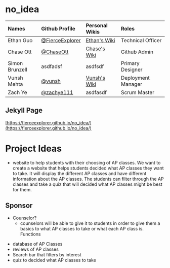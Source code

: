# no_idea 
| Names | Github Profile | Personal Wikis | Roles | 
| :--- | :--- | :--- | :--- | 
| Ethan Guo  | [@FierceExplorer](https://github.com/FierceExplorer) | [Ethan's Wiki](https://github.com/FierceExplorer/no_idea/wiki/Ethan-Guo-Personal-Wiki) | Technical Officer |
| Chase Ott | [@ChaseOtt](https://github.com/ChaseOtt)| [Chase's Wiki](https://github.com/FierceExplorer/no_idea/wiki/Chase-Ott-Personal-Wiki) | Github Admin
| Simon Brunzell |  asdfadsf | asdfsdf | Primary Designer
| Vunsh Mehta | [@vunsh](https://github.com/vunsh) | [Vunsh's Wiki](https://github.com/FierceExplorer/no_idea/wiki/Vunsh's-personal-wiki) | Deployment Manager
| Zach Ye |  [@zachye111](https://github.com/zachye111)| asdfasdf | Scrum Master

## Jekyll Page 
[https://fierceexplorer.github.io/no_idea/](https://fierceexplorer.github.io/no_idea/)
# Project Ideas 
* website to help students with their choosing of AP classes. 
We want to create a website that helps students decided what AP classes they want to take. It will display the different AP classes and have different information about the AP classes. The students can filter through the AP classes and take a quiz that will decided what AP classes might be best for them. 
## Sponsor
- Counselor?   
   * counselors will be able to give it to students in order to give them a basics to what AP classes to take or what each AP class is. 
Functions   
* database of AP Classes 
* reviews of AP classes 
* Search bar that filters by interest 
* quiz to decided what AP classes to take 
